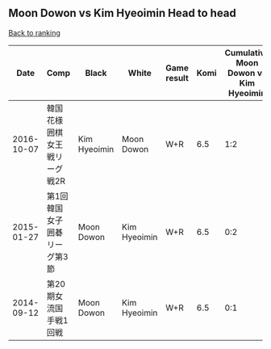 ## Moon Dowon vs Kim Hyeoimin Head to head

[Back to ranking](../../index.md)




| **Date** | **Comp** | **Black** | **White** | **Game result** | **Komi** | **Cumulative Moon Dowon vs Kim Hyeoimin** | **Moon Dowon streak** | **Kim Hyeoimin streak** | 
| --- | --- | --- | --- | --- | --- | --- | --- | --- |
| 2016-10-07 | 韓国花様囲棋女王戦リーグ戦2R | Kim Hyeoimin | Moon Dowon | W+R | 6.5 | 1:2 | 1 | 0 | 
| 2015-01-27 | 第1回韓国女子囲碁リーグ第3節 | Moon Dowon | Kim Hyeoimin | W+R | 6.5 | 0:2 | 0 | 2 | 
| 2014-09-12 | 第20期女流国手戦1回戦 | Moon Dowon | Kim Hyeoimin | W+R | 6.5 | 0:1 | 0 | 1 |




